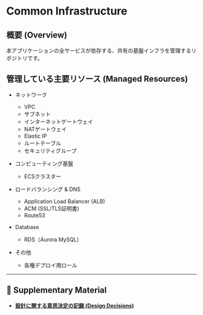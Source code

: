 # Common Infrastructure

## 概要 (Overview)

本アプリケーションの全サービスが依存する、共有の基盤インフラを管理するリポジトリです。

## 管理している主要リソース (Managed Resources)

- ネットワーク
    - VPC
    - サブネット
    - インターネットゲートウェイ
    - NATゲートウェイ
    - Elastic IP
    - ルートテーブル
    - セキュリティグループ

- コンピューティング基盤
    - ECSクラスター

- ロードバランシング & DNS
    - Application Load Balancer (ALB)
    - ACM (SSL/TLS証明書)
    - Route53

- Database
    - RDS（Aurora MySQL）

- その他
    - 各種デプロイ用ロール

---

## 📗 Supplementary Material

-   [**設計に関する意思決定の記録 (Design Decisions)**](./DESIGN_DECISIONS.md)